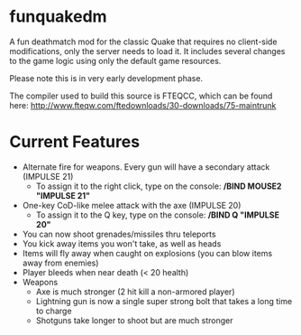 funquakedm
==========

A fun deathmatch mod for the classic Quake that requires no client-side modifications, only the server needs to load it.
It includes several changes to the game logic using only the default game resources.

Please note this is in very early development phase.

The compiler used to build this source is FTEQCC, which can be found here: http://www.fteqw.com/ftedownloads/30-downloads/75-maintrunk

Current Features
================
 * Alternate fire for weapons. Every gun will have a secondary attack (IMPULSE 21)
    * To assign it to the right click, type on the console: **/BIND MOUSE2 "IMPULSE 21"**
 * One-key CoD-like melee attack with the axe (IMPULSE 20)
    * To assign it to the Q key, type on the console: **/BIND Q "IMPULSE 20"**
 * You can now shoot grenades/missiles thru teleports
 * You kick away items you won't take, as well as heads
 * Items will fly away when caught on explosions (you can blow items away from enemies)
 * Player bleeds when near death (< 20 health)
 * Weapons
   * Axe is much stronger (2 hit kill a non-armored player)
   * Lightning gun is now a single super strong bolt that takes a long time to charge
   * Shotguns take longer to shoot but are much stronger